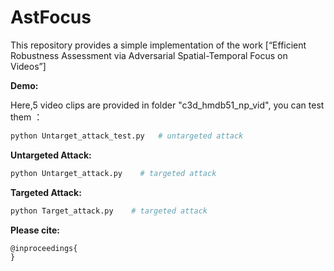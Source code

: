 # AstFocus
This repository provides a simple implementation of the work [“Efficient Robustness Assessment via
Adversarial Spatial-Temporal Focus on Videos”]

**Demo:**

Here,5 video clips are provided in folder "c3d_hmdb51_np_vid", you can test them ：

```python
python Untarget_attack_test.py   # untargeted attack
```

**Untargeted Attack:**

```python
python Untarget_attack.py    # targeted attack
```

**Targeted Attack:**

```python
python Target_attack.py    # targeted attack
```

**Please cite:**

```
@inproceedings{
}
```



